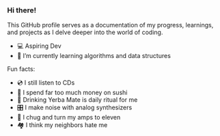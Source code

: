 ### Hi there!

This GitHub profile serves as a documentation of my progress, learnings, and projects as I delve deeper into the world of coding.

- 💻 Aspiring Dev
- 🌱 I’m currently learning algorithms and data structures
  
Fun facts:
- 💿 I still listen to CDs
- 🍣 I spend far too much money on sushi
- 🧉 Drinking Yerba Mate is daily ritual for me
- 🎛 I make noise with analog synthesizers
- 🎸 I chug and turn my amps to eleven
- 🏘️ I think my neighbors hate me



<!--
**TomaszKaczmarczyk1991/TomaszKaczmarczyk1991** is a ✨ _special_ ✨ repository because its `README.md` (this file) appears on your GitHub profile.

Here are some ideas to get you started:

- 🔭 I’m currently working on ...
- 🌱 I’m currently learning ...
- 👯 I’m looking to collaborate on ...
- 🤔 I’m looking for help with ...
- 💬 Ask me about ...
- 📫 How to reach me: ...
- 😄 Pronouns: ...
- ⚡ Fun fact: ...
-->
